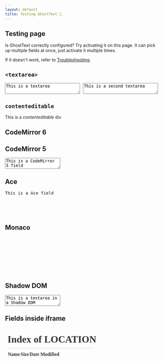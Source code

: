 ```yaml
---
layout: default
title: Testing GhostText 👻
---
```


<link rel="stylesheet" href="https://cdnjs.cloudflare.com/ajax/libs/codemirror/5.32.0/codemirror.min.css" />
<style>
	#monaco-field,
	.CodeMirror {
		height: 120px;
	}
	.flex {
		display: flex;
		justify-content: space-between;
	}
	.flex textarea {
		width: 49%;
	}
	iframe {
		opacity: 0.8;
		height: 300px;
		max-width: 80% !important;
	}
</style>

## Testing page

<p class="text-align-center">
	Is GhostText correctly configured? Try activating it on this page. It can pick up multiple fields at once, just activate it multiple times.
</p>
<p class="text-align-center">If it doesn't work, refer to <a href="/troubleshooting/">Troubleshooting</a>.</p>

## `<textarea>`

<div class="flex">
	<textarea>This is a textarea</textarea>
	<textarea>This is a second textarea</textarea>
</div>

## `contenteditable`

<div contenteditable class="field">This is a <em>contenteditable</em> div</div>

## CodeMirror 6

<div id="codemirror-6-field" class="field"></div>

<script type="importmap">
	{
		"imports": {
			"codemirror/": "https://deno.land/x/codemirror_esm@v6.0.1/esm/"
		}
	}
</script>
<script async type="module">
	import { basicSetup, EditorView } from "https://deno.land/x/codemirror_esm@v6.0.1/esm/codemirror/dist/index.js"

	new EditorView({
		doc: "This is a CodeMirror 6 field\n\n\n\n\n",
		extensions: [basicSetup],
		parent: document.querySelector('#codemirror-6-field'),
	})
</script>

## CodeMirror 5

<!-- prettier-ignore-start -->

<textarea id="codemirror-field" class="field">
This is a CodeMirror 5 field




</textarea>

<!-- prettier-ignore-end -->

<script src="https://cdnjs.cloudflare.com/ajax/libs/codemirror/5.32.0/codemirror.min.js"></script>
<script>
	const cm = window.CodeMirror.fromTextArea(document.getElementById('codemirror-field'), {
		lineNumbers: true,
		gutters: ['CodeMirror-linenumbers'],
	});
	cm.on('gutterClick', (cm, line) => {
		const info = cm.getLineHandle(line);
		if (info.widgets) {
			info.widgets.map(w => {
				const node = w.node;
				w.clear();
				node.parentNode.removeChild(node);
			});
		} else {
			const msg = document.createElement('textarea');
			msg.select();
			msg.setRangeText('This is a textarea as CodeMirror line widget');
			cm.addLineWidget(line, msg, {coverGutter: false, noHScroll: true});
		}
	});
</script>

## Ace

<pre id="ace-field" class="field">
This is a Ace field




</pre>

<script src="https://cdnjs.cloudflare.com/ajax/libs/ace/1.2.9/ace.js"></script>
<script>
	window.ace.edit('ace-field').setOption('maxLines', 30);
</script>

## Monaco

<div id="monaco-field" class="field"></div>
<script src="https://cdnjs.cloudflare.com/ajax/libs/monaco-editor/0.34.1/min/vs/loader.js"></script>
<script>
	require.config({paths: {vs: 'https://cdnjs.cloudflare.com/ajax/libs/monaco-editor/0.34.1/min/vs'}});
	require(["vs/editor/editor.main"], function () {
		window.monaco.editor.create(
			document.getElementById('monaco-field'),
			{value: 'This is a Monaco field\n\n\n\n\n'},
		);
	});
</script>

## Shadow DOM

<div>
	<template shadowrootmode="open">
		<textarea>This is a textarea in a Shadow DOM</textarea>
	</template>
</div>
<script>
	// https://caniuse.com/declarative-shadow-dom
	// https://developer.chrome.com/en/articles/declarative-shadow-dom/
	if(!HTMLTemplateElement.prototype.hasOwnProperty('shadowRootMode')) {
		(function attachShadowRoots(root) {
		 root.querySelectorAll("template[shadowrootmode]").forEach(template => {
		   const mode = template.getAttribute("shadowrootmode");
		   const shadowRoot = template.parentNode.attachShadow({ mode });
		   shadowRoot.appendChild(template.content);
		   template.remove();
		   attachShadowRoots(shadowRoot);
		 });
		})(document);
	}
</script>
	

## Fields inside iframe

<iframe src="." frameborder="0" class="field">One level deep, please!</iframe>
